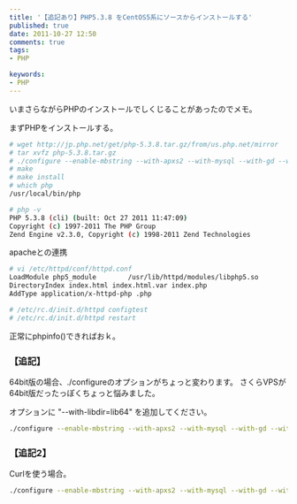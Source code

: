 ```yaml
---
title: '【追記あり】PHP5.3.8 をCentOS5系にソースからインストールする'
published: true
date: 2011-10-27 12:50
comments: true
tags:
- PHP

keywords:
- PHP
---
```

いまさらながらPHPのインストールでしくじることがあったのでメモ。

まずPHPをインストールする。


```sh
# wget http://jp.php.net/get/php-5.3.8.tar.gz/from/us.php.net/mirror
# tar xvfz php-5.3.8.tar.gz
# ./configure --enable-mbstring --with-apxs2 --with-mysql --with-gd --with-zlib --with-jpeg-dir --with-tsm-pthreads --enable-maintainer-zts --cache-file=../config.cache
# make
# make install
# which php
/usr/local/bin/php

# php -v
PHP 5.3.8 (cli) (built: Oct 27 2011 11:47:09)
Copyright (c) 1997-2011 The PHP Group
Zend Engine v2.3.0, Copyright (c) 1998-2011 Zend Technologies
```

apacheとの連携


```sh
# vi /etc/httpd/conf/httpd.conf
LoadModule php5_module        /usr/lib/httpd/modules/libphp5.so
DirectoryIndex index.html index.html.var index.php
AddType application/x-httpd-php .php

# /etc/rc.d/init.d/httpd configtest
# /etc/rc.d/init.d/httpd restart
```

正常にphpinfo()できればおｋ。

### 【追記】

64bit版の場合、./configureのオプションがちょっと変わります。
さくらVPSが64bit版だったっぽくちょっと悩みました。

オプションに "--with-libdir=lib64" を追加してください。


```sh
./configure --enable-mbstring --with-apxs2 --with-mysql --with-gd --with-zlib --with-libdir=lib64 --with-pear --with-gd --enable-maintainer-zts --cache-file=../config.cache
```

### 【追記2】

Curlを使う場合。


```sh
./configure --enable-mbstring --with-apxs2 --with-mysql --with-gd --with-zlib --with-libdir=lib64 --with-pear --with-gd --with-curl --enable-sockets --enable-maintainer-zts --cache-file=../config.cache
```
